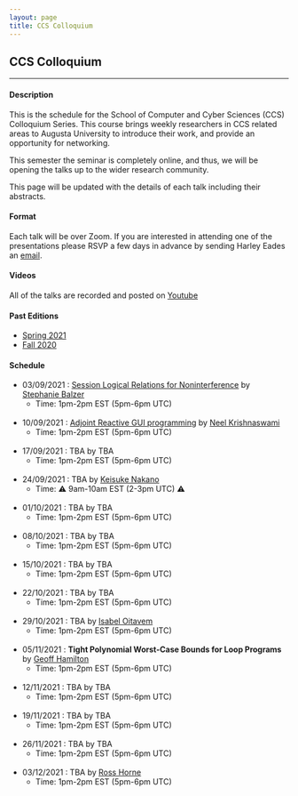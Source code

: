 ```yaml
---
layout: page
title: CCS Colloquium
---
```


CCS Colloquium
--------------
-------------------

#### Description

This is the schedule for the School of Computer and Cyber Sciences
(CCS) Colloquium Series.  This course brings weekly researchers in CCS
related areas to Augusta University to introduce their work, and
provide an opportunity for networking.

This semester the seminar is completely online, and thus, we will be
opening the talks up to the wider research community.

This page will be updated with the details of each talk including
their abstracts.

#### Format

Each talk will be over Zoom.  If you are interested in attending one
of the presentations please RSVP a few days in advance by sending
Harley Eades an <a href="mailto:harley.eades@gmail.com">email</a>.

#### Videos

All of the talks are recorded and posted on [Youtube](https://www.youtube.com/channel/UCk3G8P4NMeIdj1roMoCEi0Q/videos)

#### Past Editions

- [Spring 2021](/past-colloquium/colloquium-Spring-2021.html) 
- [Fall 2020](/past-colloquium/colloquium-Fall-2020.html) 

#### Schedule
  
- 03/09/2021 : [Session Logical Relations for Noninterference](colloquium_talks/Balzer.html)
by [Stephanie Balzer](https://www.cs.cmu.edu/~balzers/)
  - Time: 1pm-2pm EST (5pm-6pm UTC)
<br><br>
- 10/09/2021 : [Adjoint Reactive GUI programming](colloquium_talks/Krishnaswami.html)
by [Neel Krishnaswami](https://www.cl.cam.ac.uk/~nk480/)
  - Time: 1pm-2pm EST (5pm-6pm UTC)
<br><br>
- 17/09/2021 : TBA
by TBA
  - Time: 1pm-2pm EST (5pm-6pm UTC)
<br><br>
- 24/09/2021 : TBA
by [Keisuke Nakano](https://www.riec.tohoku.ac.jp/~ksk/)
  - Time: ⚠️ 9am-10am EST (2-3pm UTC) ⚠️
<br><br>
- 01/10/2021 : TBA
by TBA
  - Time: 1pm-2pm EST (5pm-6pm UTC)
<br><br>
- 08/10/2021 : TBA
by TBA
  - Time: 1pm-2pm EST (5pm-6pm UTC)
<br><br>
- 15/10/2021 : TBA
by TBA
  - Time: 1pm-2pm EST (5pm-6pm UTC)
<br><br>
- 22/10/2021 : TBA
by TBA
  - Time: 1pm-2pm EST (5pm-6pm UTC)
<br><br>
- 29/10/2021 : TBA
by [Isabel Oitavem](https://docentes.fct.unl.pt/ifr/)
  - Time: 1pm-2pm EST (5pm-6pm UTC)
<br><br>
- 05/11/2021 : **Tight Polynomial Worst-Case Bounds for Loop Programs**
by [Geoff Hamilton](https://www.computing.dcu.ie/~hamilton/)
  - Time: 1pm-2pm EST (5pm-6pm UTC)
<br><br>
- 12/11/2021 : TBA
by TBA
  - Time: 1pm-2pm EST (5pm-6pm UTC)
<br><br>
- 19/11/2021 : TBA
by TBA
  - Time: 1pm-2pm EST (5pm-6pm UTC)
<br><br>
- 26/11/2021 : TBA
by TBA
  - Time: 1pm-2pm EST (5pm-6pm UTC)
<br><br>
- 03/12/2021 : TBA
by [Ross Horne](https://satoss.uni.lu/members/ross/)
  - Time: 1pm-2pm EST (5pm-6pm UTC)
